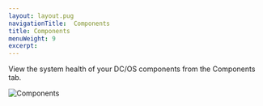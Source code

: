 ```yaml
---
layout: layout.pug
navigationTitle:  Components
title: Components
menuWeight: 9
excerpt:
---
```


View the system health of your DC/OS components from the Components tab.

![Components](/1.9/img/ui-system-health-ee.gif)
